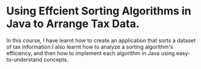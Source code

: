 # Using Effcient Sorting Algorithms in Java to Arrange Tax Data.

In this course, I have learnt how to create an application that sorts a dataset of tax information.I also learnt how to analyze a sorting algorithm's efficiency, and then how to implement each algorithm in Java using easy-to-understand concepts.